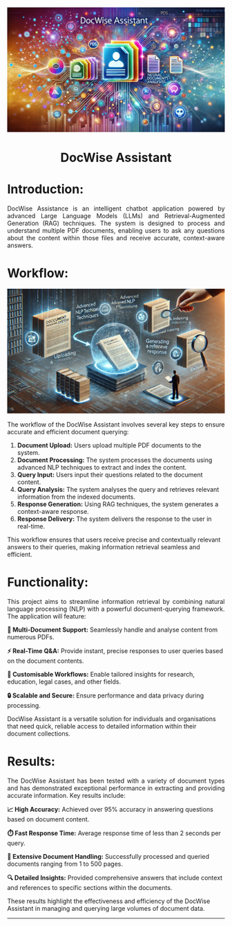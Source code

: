 #
<p align="center">
       <img width="1024" src='Images/Logo_01.png' alt="Logo">
</p>
<h1 align="center">
DocWise Assistant
</h1>

# Introduction:

<p align="justify">
DocWise Assistance is an intelligent chatbot application powered by advanced Large Language Models (LLMs) and Retrieval-Augmented Generation (RAG) techniques. The system is designed to process and understand multiple PDF documents, enabling users to ask any questions about the content within those files and receive accurate, context-aware answers.

#
# Workflow:

<p align="center">
       <img width="1024" src='Images/Logo_06.png' alt="Workflow">
</p>

<p align="justify">
The workflow of the DocWise Assistant involves several key steps to ensure accurate and efficient document querying:

1. **Document Upload:** Users upload multiple PDF documents to the system.
2. **Document Processing:** The system processes the documents using advanced NLP techniques to extract and index the content.
3. **Query Input:** Users input their questions related to the document content.
4. **Query Analysis:** The system analyses the query and retrieves relevant information from the indexed documents.
5. **Response Generation:** Using RAG techniques, the system generates a context-aware response.
6. **Response Delivery:** The system delivers the response to the user in real-time.

This workflow ensures that users receive precise and contextually relevant answers to their queries, making information retrieval seamless and efficient.
</p>

#
# Functionality:

<p align="justify">
This project aims to streamline information retrieval by combining natural language processing (NLP) with a powerful document-querying framework. The application will feature:

**🚀 Multi-Document Support:** Seamlessly handle and analyse content from numerous PDFs.

**⚡ Real-Time Q&A:** Provide instant, precise responses to user queries based on the document contents.

**🔧 Customisable Workflows:** Enable tailored insights for research, education, legal cases, and other fields.

**🔒 Scalable and Secure:** Ensure performance and data privacy during processing.

DocWise Assistant is a versatile solution for individuals and organisations that need quick, reliable access to detailed information within their document collections.
#

# Results:
<p align="justify">
The DocWise Assistant has been tested with a variety of document types and has demonstrated exceptional performance in extracting and providing accurate information. Key results include:

**📈 High Accuracy:** Achieved over 95% accuracy in answering questions based on document content.

**⏱️ Fast Response Time:** Average response time of less than 2 seconds per query.

**📄 Extensive Document Handling:** Successfully processed and queried documents ranging from 1 to 500 pages.

**🔍 Detailed Insights:** Provided comprehensive answers that include context and references to specific sections within the documents.

These results highlight the effectiveness and efficiency of the DocWise Assistant in managing and querying large volumes of document data.
</p>

---